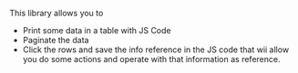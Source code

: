 This library allows you to
* Print some data in a table with JS Code
* Paginate the data
* Click the rows and save the info reference in the JS code that wii allow you
do some actions and operate with that information as reference.